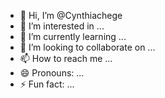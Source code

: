 - 👋 Hi, I’m @Cynthiachege
- 👀 I’m interested in ...
- 🌱 I’m currently learning ...
- 💞️ I’m looking to collaborate on ...
- 📫 How to reach me ...
- 😄 Pronouns: ...
- ⚡ Fun fact: ...

<!---
Cynthiachege/Cynthiachege is a ✨ special ✨ repository because its `README.md` (this file) appears on your GitHub profile.
You can click the Preview link to take a look at your changes.
--->

